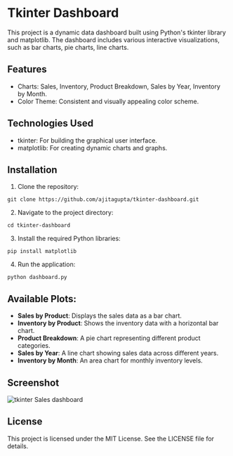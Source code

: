 # Tkinter Dashboard
This project is a dynamic data dashboard built using Python's tkinter library and matplotlib. The dashboard includes various interactive visualizations, such as bar charts, pie charts, line charts.

## Features
- Charts: Sales, Inventory, Product Breakdown, Sales by Year, Inventory by Month.
- Color Theme: Consistent and visually appealing color scheme.

## Technologies Used
- tkinter: For building the graphical user interface.
- matplotlib: For creating dynamic charts and graphs.

## Installation
1. Clone the repository:

``git clone https://github.com/ajitagupta/tkinter-dashboard.git``

2. Navigate to the project directory:

``cd tkinter-dashboard``

3. Install the required Python libraries:

``pip install matplotlib``

4. Run the application:

``python dashboard.py``

## Available Plots:
- **Sales by Product**: Displays the sales data as a bar chart.
- **Inventory by Product**: Shows the inventory data with a horizontal bar chart.
- **Product Breakdown**: A pie chart representing different product categories.
- **Sales by Year**: A line chart showing sales data across different years.
- **Inventory by Month**: An area chart for monthly inventory levels.

## Screenshot

![tkinter Sales dashboard](https://i.ibb.co/SDjXKRh/tkinter-dashboard.png "Sales Dashboard in tkinter")


## License
This project is licensed under the MIT License. See the LICENSE file for details.
